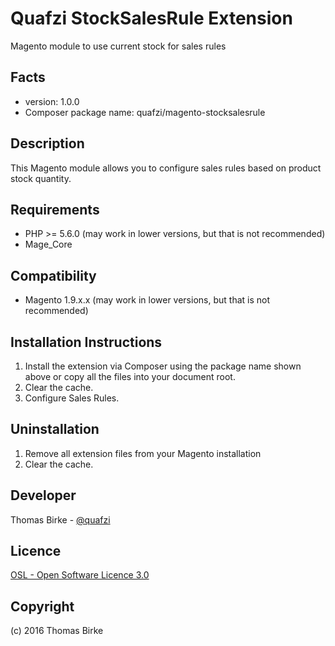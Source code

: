 Quafzi StockSalesRule Extension
===============================
Magento module to use current stock for sales rules

Facts
-----
- version: 1.0.0
- Composer package name: quafzi/magento-stocksalesrule

Description
-----------
This Magento module allows you to configure sales rules based on product stock
quantity.

Requirements
------------
- PHP >= 5.6.0 (may work in lower versions, but that is not recommended)
- Mage_Core

Compatibility
-------------
- Magento 1.9.x.x (may work in lower versions, but that is not recommended)

Installation Instructions
-------------------------
1. Install the extension via Composer using the package name shown above or copy all the files into your document root.
2. Clear the cache.
3. Configure Sales Rules.

Uninstallation
--------------
1. Remove all extension files from your Magento installation
2. Clear the cache.

Developer
---------

Thomas Birke - [@quafzi](https://twitter.com/quafzi)

Licence
-------
[OSL - Open Software Licence 3.0](http://opensource.org/licenses/osl-3.0.php)

Copyright
---------
(c) 2016 Thomas Birke
